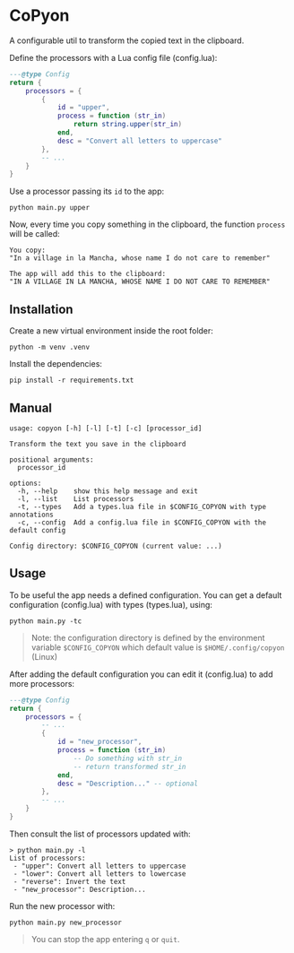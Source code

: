 # CoPyon

A configurable util to transform the copied text in the clipboard.

Define the processors with a Lua config file (config.lua):
```lua
---@type Config
return {
    processors = {
        {
            id = "upper",
            process = function (str_in)
                return string.upper(str_in)
            end,
            desc = "Convert all letters to uppercase"
        },
        -- ...
    }
}
```

Use a processor passing its `id` to the app:
```
python main.py upper
```

Now, every time you copy something in the clipboard, the function `process` will be called:
```
You copy:
"In a village in la Mancha, whose name I do not care to remember"

The app will add this to the clipboard:
"IN A VILLAGE IN LA MANCHA, WHOSE NAME I DO NOT CARE TO REMEMBER"
```

## Installation

Create a new virtual environment inside the root folder:
```
python -m venv .venv
```

Install the dependencies:
```
pip install -r requirements.txt
```

## Manual

```
usage: copyon [-h] [-l] [-t] [-c] [processor_id]

Transform the text you save in the clipboard

positional arguments:
  processor_id

options:
  -h, --help    show this help message and exit
  -l, --list    List processors
  -t, --types   Add a types.lua file in $CONFIG_COPYON with type annotations
  -c, --config  Add a config.lua file in $CONFIG_COPYON with the default config

Config directory: $CONFIG_COPYON (current value: ...)
```

## Usage

To be useful the app needs a defined configuration. You can get a default configuration (config.lua) with types (types.lua), using:
```
python main.py -tc
```

>Note: the configuration directory is defined by the environment variable `$CONFIG_COPYON` which default value is `$HOME/.config/copyon` (Linux)

After adding the default configuration you can edit it (config.lua) to add more processors:
```lua
---@type Config
return {
    processors = {
        -- ...
        {
            id = "new_processor",
            process = function (str_in)
                -- Do something with str_in
                -- return transformed str_in
            end,
            desc = "Description..." -- optional
        },
        -- ...
    }
}
```

Then consult the list of processors updated with:
```
> python main.py -l
List of processors:
 - "upper": Convert all letters to uppercase
 - "lower": Convert all letters to lowercase
 - "reverse": Invert the text
 - "new_processor": Description...
```

Run the new processor with:
```
python main.py new_processor
```
>You can stop the app entering `q` or `quit`.

